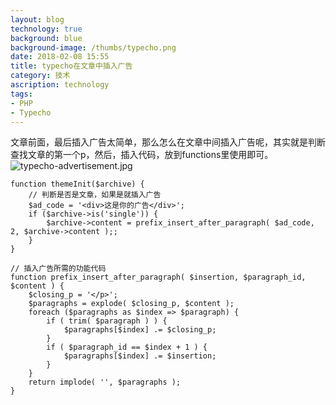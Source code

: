 ```yaml
---
layout: blog
technology: true
background: blue
background-image: /thumbs/typecho.png
date: 2018-02-08 15:55
title: typecho在文章中插入广告
category: 技术
ascription: technology
tags:
- PHP
- Typecho
---
```


文章前面，最后插入广告太简单，那么怎么在文章中间插入广告呢，其实就是判断查找文章的第一个p，然后，插入代码，放到functions里使用即可。
![typecho-advertisement.jpg][1]
```
function themeInit($archive) {
    // 判断是否是文章，如果是就插入广告
    $ad_code = '<div>这是你的广告</div>';
    if ($archive->is('single')) {
        $archive->content = prefix_insert_after_paragraph( $ad_code, 2, $archive->content );;
    }
}
 
// 插入广告所需的功能代码
function prefix_insert_after_paragraph( $insertion, $paragraph_id, $content ) {
    $closing_p = '</p>';
    $paragraphs = explode( $closing_p, $content );
    foreach ($paragraphs as $index => $paragraph) {
        if ( trim( $paragraph ) ) {
            $paragraphs[$index] .= $closing_p;
        }
        if ( $paragraph_id == $index + 1 ) {
            $paragraphs[$index] .= $insertion;
        }
    }
    return implode( '', $paragraphs );
}
```

  [1]: https://obdr74yw6.qnssl.com/2018/02/401486379.jpg